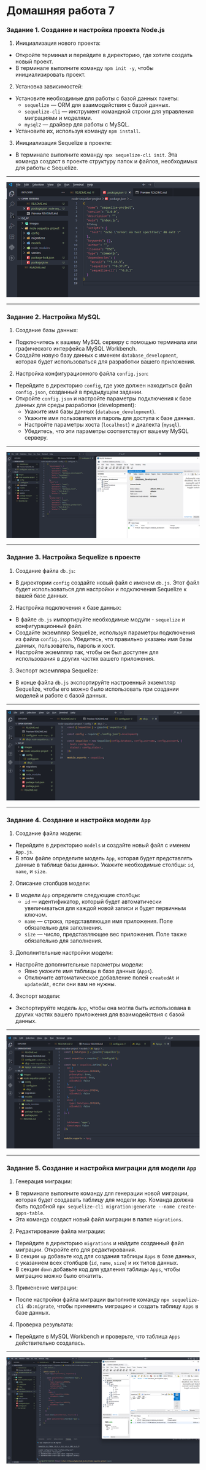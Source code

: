 # Домашняя работа 7


### Задание 1. Создание и настройка проекта Node.js

1. Инициализация нового проекта:
- Откройте терминал и перейдите в директорию, где хотите создать новый проект.
- В терминале выполните команду `npm init -y`, чтобы инициализировать проект.

2. Установка зависимостей:
- Установите необходимые для работы с базой данных пакеты:
    - `sequelize` — ORM для взаимодействия с базой данных.
    - `sequelize-cli` — инструмент командной строки для управления миграциями и моделями.
    - `mysql2` — драйвер для работы с MySQL.
- Установите их, используя команду `npm install`.

3. Инициализация Sequelize в проекте:
- В терминале выполните команду `npx sequelize-cli init`. Эта команда создаст в проекте структуру папок и файлов, необходимых для работы с Sequelize.


---

![скриншот](./images/img01.png)

---

### Задание 2. Настройка MySQL

1. Создание базы данных:
- Подключитесь к вашему MySQL серверу с помощью терминала или графического интерфейса MySQL Workbench.
- Создайте новую базу данных с именем `database_development`, которая будет использоваться для разработки вашего приложения.

2. Настройка конфигурационного файла `config.json`:
- Перейдите в директорию `config`, где уже должен находиться файл `config.json`, созданный в предыдущем задании.
- Откройте `config.json` и настройте параметры подключения к базе данных для среды разработки (development):
    - Укажите имя базы данных (`database_development`).
    - Укажите имя пользователя и пароль для доступа к базе данных.
    - Настройте параметры хоста (`localhost`) и диалекта (`mysql`).
    - Убедитесь, что эти параметры соответствуют вашему MySQL серверу.
    
---

![скриншот](./images/img02.png)

---

### Задание 3. Настройка Sequelize в проекте

1. Создание файла `db.js`:
- В директории `config` создайте новый файл с именем `db.js`. Этот файл будет использоваться для настройки и подключения Sequelize к вашей базе данных.

2. Настройка подключения к базе данных:
- В файле `db.js` импортируйте необходимые модули - `sequelize` и конфигурационный файл.
- Создайте экземпляр Sequelize, используя параметры подключения из файла `config.json`. Убедитесь, что правильно указаны имя базы данных, пользователь, пароль и хост.
- Настройте экземпляр так, чтобы он был доступен для использования в других частях вашего приложения.

3. Экспорт экземпляра Sequelize:
- В конце файла `db.js` экспортируйте настроенный экземпляр Sequelize, чтобы его можно было использовать при создании моделей и работе с базой данных.


---

![скриншот](./images/img03.png)

---

### Задание 4. Создание и настройка модели `App`

1. Создание файла модели:
- Перейдите в директорию `models` и создайте новый файл с именем `App.js`.
- В этом файле определите модель `App`, которая будет представлять данные в таблице базы данных. Укажите необходимые столбцы: `id`, `name`, и `size`.

2. Описание столбцов модели:
- В модели `App` определите следующие столбцы:
    - `id` — идентификатор, который будет автоматически увеличиваться для каждой новой записи и будет первичным ключом.
    - `name` — строка, представляющая имя приложения. Поле обязательно для заполнения.
    - `size` — число, представляющее вес приложения. Поле также обязательно для заполнения.

3. Дополнительные настройки модели:
- Настройте дополнительные параметры модели:
    - Явно укажите имя таблицы в базе данных (`Apps`).
    - Отключите автоматическое добавление полей `createdAt` и `updatedAt`, если они вам не нужны.

4. Экспорт модели:
- Экспортируйте модель `App`, чтобы она могла быть использована в других частях вашего приложения для взаимодействия с базой данных.

---

![скриншот](./images/img04.png)

---

### Задание 5. Создание и настройка миграции для модели `App`

1. Генерация миграции:
- В терминале выполните команду для генерации новой миграции, которая будет создавать таблицу для модели `App`. Команда должна быть подобной `npx sequelize-cli migration:generate --name create-apps-table`.
- Эта команда создаст новый файл миграции в папке `migrations`.

2. Редактирование файла миграции:
- Перейдите в директорию `migrations` и найдите созданный файл миграции. Откройте его для редактирования.
- В секции `up` добавьте код для создания таблицы `Apps` в базе данных, с указанием всех столбцов (`id`, `name`, `size`) и их типов данных.
- В секции `down` добавьте код для удаления таблицы `Apps`, чтобы миграцию можно было откатить.

3. Применение миграции:
- После настройки файла миграции выполните команду `npx sequelize-cli db:migrate`, чтобы применить миграцию и создать таблицу `Apps` в базе данных.

4. Проверка результата:
- Перейдите в MySQL Workbench и проверьте, что таблица `Apps` действительно создалась.

---

![скриншот](./images/img05.png)